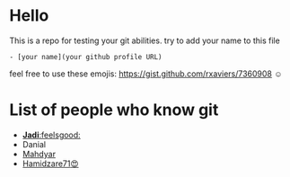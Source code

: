 # __Hello__
This is a repo for testing your git abilities. try to add your name to this file

`- [your name](your github profile URL)`

feel free to use these emojis: https://gist.github.com/rxaviers/7360908 :relaxed:
# List of people who know git
- [__Jadi__:feelsgood:](https://jadi.net)
- Danial
- <a href="https://github.com/mahdyar">Mahdyar</a>
- [Hamidzare71:heart_eyes: ](https://github.com/hamidzare71)